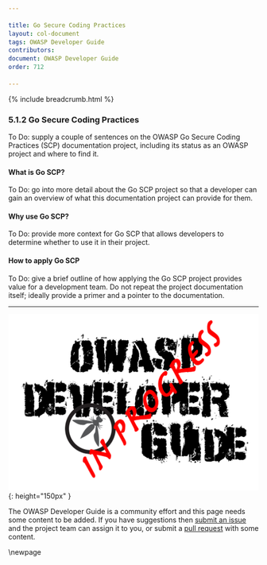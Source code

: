 ```yaml
---

title: Go Secure Coding Practices
layout: col-document
tags: OWASP Developer Guide
contributors:
document: OWASP Developer Guide
order: 712

---
```


{% include breadcrumb.html %}

### 5.1.2 Go Secure Coding Practices

To Do: supply a couple of sentences on the OWASP Go Secure Coding Practices (SCP) documentation project,
including its status as an OWASP project and where to find it.

#### What is Go SCP?

To Do: go into more detail about the Go SCP project so that a developer
can gain an overview of what this documentation project can provide for them.

#### Why use Go SCP?

To Do: provide more context for Go SCP that allows developers to determine whether to use it in their project.

#### How to apply Go SCP

To Do: give a brief outline of how applying the Go SCP project provides value for a development team.
Do not repeat the project documentation itself; ideally provide a primer and a pointer to the documentation.

----

![Developer Guide](../../assets/images/dg_wip.png "OWASP Developer Guide"){: height="150px" }

The OWASP Developer Guide is a community effort and this page needs some content to be added.
If you have suggestions then [submit an issue][issue070102] and the project team can assign it to you,
or submit a [pull request][pr] with some content.

[issue070102]: https://github.com/OWASP/www-project-developer-guide/issues/new?labels=enhancement&template=request.md&title=Update:%2007-implementation/01-documentation/02-go-scp
[pr]: https://github.com/OWASP/www-project-developer-guide/pulls

\newpage
